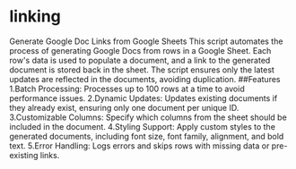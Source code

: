 # linking
Generate Google Doc Links from Google Sheets
This script automates the process of generating Google Docs from rows in a Google Sheet. Each row's data is used to populate a document, and a link to the generated document is stored back in the sheet. The script ensures only the latest updates are reflected in the documents, avoiding duplication.
##Features
1.Batch Processing: Processes up to 100 rows at a time to avoid performance issues.
2.Dynamic Updates: Updates existing documents if they already exist, ensuring only one document per unique ID.
3.Customizable Columns: Specify which columns from the sheet should be included in the document.
4.Styling Support: Apply custom styles to the generated documents, including font size, font family, alignment, and bold text.
5.Error Handling: Logs errors and skips rows with missing data or pre-existing links.

